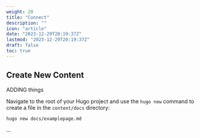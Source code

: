 ```yaml
---
weight: 20
title: "Connect"
description: ""
icon: "article"
date: "2023-12-29T20:19:37Z"
lastmod: "2023-12-29T20:19:37Z"
draft: false
toc: true
---
```



## Create New Content


ADDING things

Navigate to the root of your Hugo project and use the `hugo new` command to create a file in the `content/docs` directory:

```shell
hugo new docs/examplepage.md
```
...